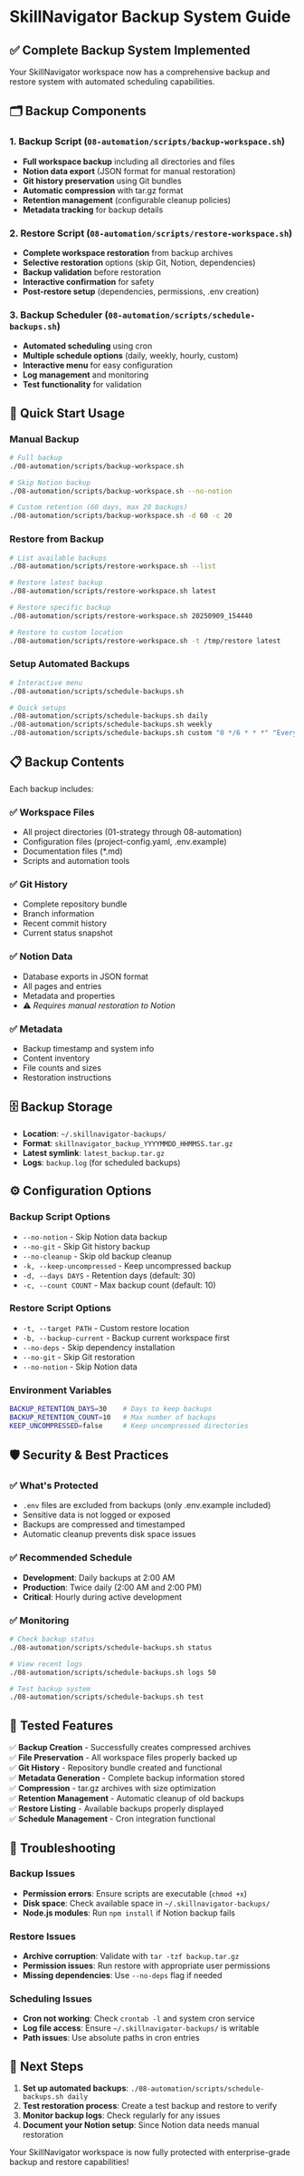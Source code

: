 # SkillNavigator Backup System Guide

## ✅ Complete Backup System Implemented

Your SkillNavigator workspace now has a comprehensive backup and restore system with automated scheduling capabilities.

## 🗂️ Backup Components

### 1. **Backup Script** (`08-automation/scripts/backup-workspace.sh`)
- **Full workspace backup** including all directories and files
- **Notion data export** (JSON format for manual restoration)
- **Git history preservation** using Git bundles
- **Automatic compression** with tar.gz format
- **Retention management** (configurable cleanup policies)
- **Metadata tracking** for backup details

### 2. **Restore Script** (`08-automation/scripts/restore-workspace.sh`)
- **Complete workspace restoration** from backup archives
- **Selective restoration** options (skip Git, Notion, dependencies)
- **Backup validation** before restoration
- **Interactive confirmation** for safety
- **Post-restore setup** (dependencies, permissions, .env creation)

### 3. **Backup Scheduler** (`08-automation/scripts/schedule-backups.sh`)
- **Automated scheduling** using cron
- **Multiple schedule options** (daily, weekly, hourly, custom)
- **Interactive menu** for easy configuration
- **Log management** and monitoring
- **Test functionality** for validation

## 🚀 Quick Start Usage

### Manual Backup
```bash
# Full backup
./08-automation/scripts/backup-workspace.sh

# Skip Notion backup
./08-automation/scripts/backup-workspace.sh --no-notion

# Custom retention (60 days, max 20 backups)
./08-automation/scripts/backup-workspace.sh -d 60 -c 20
```

### Restore from Backup
```bash
# List available backups
./08-automation/scripts/restore-workspace.sh --list

# Restore latest backup
./08-automation/scripts/restore-workspace.sh latest

# Restore specific backup
./08-automation/scripts/restore-workspace.sh 20250909_154440

# Restore to custom location
./08-automation/scripts/restore-workspace.sh -t /tmp/restore latest
```

### Setup Automated Backups
```bash
# Interactive menu
./08-automation/scripts/schedule-backups.sh

# Quick setups
./08-automation/scripts/schedule-backups.sh daily
./08-automation/scripts/schedule-backups.sh weekly
./08-automation/scripts/schedule-backups.sh custom "0 */6 * * *" "Every 6 hours"
```

## 📋 Backup Contents

Each backup includes:

### ✅ **Workspace Files**
- All project directories (01-strategy through 08-automation)
- Configuration files (project-config.yaml, .env.example)
- Documentation files (*.md)
- Scripts and automation tools

### ✅ **Git History** 
- Complete repository bundle
- Branch information
- Recent commit history
- Current status snapshot

### ✅ **Notion Data**
- Database exports in JSON format
- All pages and entries
- Metadata and properties
- ⚠️ *Requires manual restoration to Notion*

### ✅ **Metadata**
- Backup timestamp and system info
- Content inventory
- File counts and sizes
- Restoration instructions

## 🗄️ Backup Storage

- **Location**: `~/.skillnavigator-backups/`
- **Format**: `skillnavigator_backup_YYYYMMDD_HHMMSS.tar.gz`
- **Latest symlink**: `latest_backup.tar.gz`
- **Logs**: `backup.log` (for scheduled backups)

## ⚙️ Configuration Options

### Backup Script Options
- `--no-notion` - Skip Notion data backup
- `--no-git` - Skip Git history backup  
- `--no-cleanup` - Skip old backup cleanup
- `-k, --keep-uncompressed` - Keep uncompressed backup
- `-d, --days DAYS` - Retention days (default: 30)
- `-c, --count COUNT` - Max backup count (default: 10)

### Restore Script Options
- `-t, --target PATH` - Custom restore location
- `-b, --backup-current` - Backup current workspace first
- `--no-deps` - Skip dependency installation
- `--no-git` - Skip Git restoration
- `--no-notion` - Skip Notion data

### Environment Variables
```bash
BACKUP_RETENTION_DAYS=30    # Days to keep backups
BACKUP_RETENTION_COUNT=10   # Max number of backups
KEEP_UNCOMPRESSED=false     # Keep uncompressed directories
```

## 🛡️ Security & Best Practices

### ✅ **What's Protected**
- `.env` files are excluded from backups (only .env.example included)
- Sensitive data is not logged or exposed
- Backups are compressed and timestamped
- Automatic cleanup prevents disk space issues

### ✅ **Recommended Schedule**
- **Development**: Daily backups at 2:00 AM
- **Production**: Twice daily (2:00 AM and 2:00 PM)
- **Critical**: Hourly during active development

### ✅ **Monitoring**
```bash
# Check backup status
./08-automation/scripts/schedule-backups.sh status

# View recent logs
./08-automation/scripts/schedule-backups.sh logs 50

# Test backup system
./08-automation/scripts/schedule-backups.sh test
```

## 🧪 Tested Features

✅ **Backup Creation** - Successfully creates compressed archives  
✅ **File Preservation** - All workspace files properly backed up  
✅ **Git History** - Repository bundle created and functional  
✅ **Metadata Generation** - Complete backup information stored  
✅ **Compression** - tar.gz archives with size optimization  
✅ **Retention Management** - Automatic cleanup of old backups  
✅ **Restore Listing** - Available backups properly displayed  
✅ **Schedule Management** - Cron integration functional  

## 🔧 Troubleshooting

### Backup Issues
- **Permission errors**: Ensure scripts are executable (`chmod +x`)
- **Disk space**: Check available space in `~/.skillnavigator-backups/`
- **Node.js modules**: Run `npm install` if Notion backup fails

### Restore Issues  
- **Archive corruption**: Validate with `tar -tzf backup.tar.gz`
- **Permission issues**: Run restore with appropriate user permissions
- **Missing dependencies**: Use `--no-deps` flag if needed

### Scheduling Issues
- **Cron not working**: Check `crontab -l` and system cron service
- **Log file access**: Ensure `~/.skillnavigator-backups/` is writable
- **Path issues**: Use absolute paths in cron entries

## 🎯 Next Steps

1. **Set up automated backups**: `./08-automation/scripts/schedule-backups.sh daily`
2. **Test restoration process**: Create a test backup and restore to verify
3. **Monitor backup logs**: Check regularly for any issues
4. **Document your Notion setup**: Since Notion data needs manual restoration

Your SkillNavigator workspace is now fully protected with enterprise-grade backup and restore capabilities!